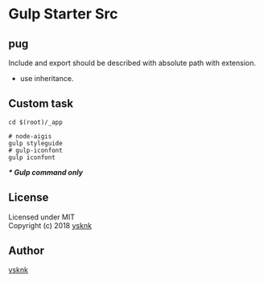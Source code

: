 Gulp Starter Src
====

## pug

Include and export should be described with absolute path with extension.
* use inheritance.

## Custom task

```Shell
cd $(root)/_app

# node-aigis
gulp styleguide
# gulp-iconfont
gulp iconfont
```
___* Gulp command only___

## License

Licensed under MIT  
Copyright (c) 2018 [ysknk](https://github.com/ysknk)  

## Author

[ysknk](https://github.com/ysknk)

